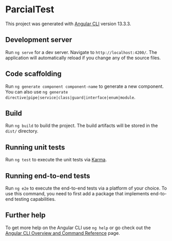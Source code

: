 # ParcialTest


<!--lo necesario para el parcial-->
<!--
ng new ......
npm install bootstrap
//
{path: 'formulario', component:FormularioComponent},
import { HttpClientModule } from '@angular/common/http';
imports: [
    BrowserModule,
    AppRoutingModule,
    FormsModule,
    HttpClientModule,
    
  ],
  "styles": [
              "src/styles.css",
              "./node_modules/bootstrap/dist/css/bootstrap.min.css",
            ],
            "scripts": [
              "./node_modules/bootstrap/dist/js/bootstrap.min.js"
            ]
-->

This project was generated with [Angular CLI](https://github.com/angular/angular-cli) version 13.3.3.

## Development server

Run `ng serve` for a dev server. Navigate to `http://localhost:4200/`. The application will automatically reload if you change any of the source files.

## Code scaffolding

Run `ng generate component component-name` to generate a new component. You can also use `ng generate directive|pipe|service|class|guard|interface|enum|module`.

## Build

Run `ng build` to build the project. The build artifacts will be stored in the `dist/` directory.

## Running unit tests

Run `ng test` to execute the unit tests via [Karma](https://karma-runner.github.io).

## Running end-to-end tests

Run `ng e2e` to execute the end-to-end tests via a platform of your choice. To use this command, you need to first add a package that implements end-to-end testing capabilities.

## Further help

To get more help on the Angular CLI use `ng help` or go check out the [Angular CLI Overview and Command Reference](https://angular.io/cli) page.
